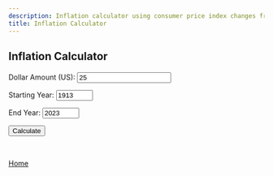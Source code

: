 ```yaml
---
description: Inflation calculator using consumer price index changes from 1913 to 2022
title: Inflation Calculator
---
```

<script src="{{ base.url | prepend: site.url }}/assets/js/inflation_calculator.js"></script>
<script src="{{ base.url | prepend: site.url }}/assets/js/advertisement.js" defer></script>
<link id="stylesheet" rel="stylesheet" type="text/css" href="{{ base.url | prepend: site.url }}/assets/css/inflation.css">

<h2>Inflation Calculator</h2>
<h4 id= "advertisement"></h4>
<div class="inflation">
<p>
<label>Dollar Amount (US):</label>
 <input id="dollarField" type="number" value="25" oninput="javascript: if (this.value.length &gt; this.maxLength) this.value = this.value.slice(0, this.maxLength);" maxlength="128" onkeypress="return isNumberKey(event)"/>
</p>
<p>
 <label for="start">Starting Year:</label>
 <input id="startYearField" type="number" value="1913" min="1913" max="2024" oninput="javascript: if (this.value.length &gt; this.maxLength) this.value = this.value.slice(0, this.maxLength);" maxlength="128" onkeypress="return isNumberKey(event)"/>
</p>
<p>
<label>End Year:  </label>
 <input id="endYearField" type="number" value="2023" min="1913" max="2024" oninput="javascript: if (this.value.length &gt; this.maxLength) this.value = this.value.slice(0, this.maxLength);" maxlength="128" onkeypress="return isNumberKey(event)"/>
 </p>
<p>
 <button onClick="calculate()">Calculate</button>
</p>
</div>
<br>
<div class="result">
 <span id="output"></span>
</div>

<p><a href="https://www.passivecash.xyz/">Home</a></p>
